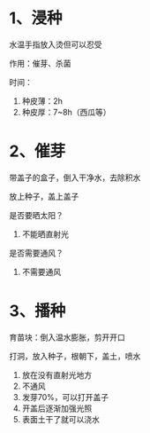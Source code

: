 

# 1、浸种

水温手指放入烫但可以忍受

作用：催芽、杀菌

时间：
1. 种皮薄：2h
2. 种皮厚：7~8h（西瓜等）

# 2、催芽

带盖子的盒子，倒入干净水，去除积水

放上种子，盖上盖子

是否要晒太阳？
1. 不能晒直射光

是否需要通风？
1. 不需要通风

# 3、播种

育苗块：倒入温水膨胀，剪开开口

打洞，放入种子，根朝下，盖土，喷水

1. 放在没有直射光地方
2. 不通风
3. 发芽70%，可以打开盖子
4. 开盖后逐渐加强光照
5. 表面土干了就可以浇水